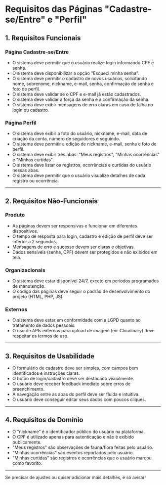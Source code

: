 # Requisitos das Páginas "Cadastre-se/Entre" e "Perfil"

## 1. Requisitos Funcionais

### Página Cadastre-se/Entre
- O sistema deve permitir que o usuário realize login informando CPF e senha.
- O sistema deve disponibilizar a opção "Esqueci minha senha".
- O sistema deve permitir o cadastro de novos usuários, solicitando nome, sobrenome, nickname, e-mail, senha, confirmação de senha e foto de perfil.
- O sistema deve validar se o CPF e e-mail já estão cadastrados.
- O sistema deve validar a força da senha e a confirmação da senha.
- O sistema deve exibir mensagens de erro claras em caso de falha no login ou cadastro.

### Página Perfil
- O sistema deve exibir a foto do usuário, nickname, e-mail, data de criação da conta, número de seguidores e seguindo.
- O sistema deve permitir a edição de nickname, e-mail, senha e foto de perfil.
- O sistema deve exibir três abas: "Meus registros", "Minhas ocorrências" e "Minhas curtidas".
- O sistema deve listar os registros, ocorrências e curtidas do usuário nessas abas.
- O sistema deve permitir que o usuário visualize detalhes de cada registro ou ocorrência.

---

## 2. Requisitos Não-Funcionais

### Produto
- As páginas devem ser responsivas e funcionar em diferentes dispositivos.
- O tempo de resposta para login, cadastro e edição de perfil deve ser inferior a 2 segundos.
- Mensagens de erro e sucesso devem ser claras e objetivas.
- Dados sensíveis (senha, CPF) devem ser protegidos e não exibidos em tela.

### Organizacionais
- O sistema deve estar disponível 24/7, exceto em períodos programados de manutenção.
- O código das páginas deve seguir o padrão de desenvolvimento do projeto (HTML, PHP, JS).

### Externos
- O sistema deve estar em conformidade com a LGPD quanto ao tratamento de dados pessoais.
- O uso de APIs externas para upload de imagem (ex: Cloudinary) deve respeitar os termos de uso.

---

## 3. Requisitos de Usabilidade
- O formulário de cadastro deve ser simples, com campos bem identificados e instruções claras.
- O botão de login/cadastro deve ser destacado visualmente.
- O usuário deve receber feedback imediato sobre erros de preenchimento.
- A navegação entre as abas do perfil deve ser fluida e intuitiva.
- O usuário deve conseguir editar seus dados com poucos cliques.

---

## 4. Requisitos de Domínio
- O "nickname" é o identificador público do usuário na plataforma.
- O CPF é utilizado apenas para autenticação e não é exibido publicamente.
- "Meus registros" são observações de fauna/flora feitas pelo usuário.
- "Minhas ocorrências" são eventos reportados pelo usuário.
- "Minhas curtidas" são registros e ocorrências que o usuário marcou como favorito.

---

Se precisar de ajustes ou quiser adicionar mais detalhes, é só avisar!
